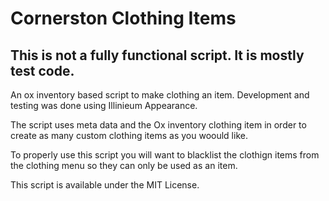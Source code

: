 # Cornerston Clothing Items
## This is not a fully functional script. It is mostly test code. 

An ox inventory based script to make clothing an item. Development and testing was done using Illinieum Appearance. 

The script uses meta data and the Ox inventory clothing item in order to create as many custom clothing items as you woould like. 

To properly use this script you will want to blacklist the clothign items from the clothing menu so they can only be used as an item.

This script is available under the MIT License. 
